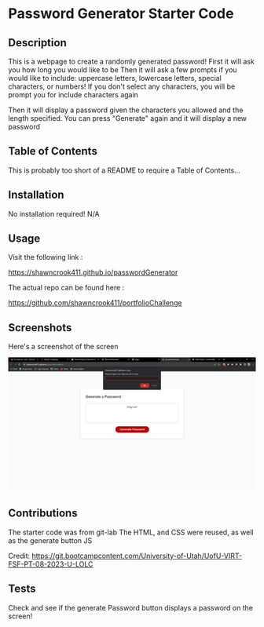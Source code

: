 # Password Generator Starter Code


## Description
This is a webpage to create a randomly generated password!
First it will ask you how long you would like to be
Then it will ask a few prompts if you would like to include: uppercase letters, lowercase letters, special characters, or numbers!
If you don't select any characters, you will be prompt you for include characters again

Then it will display a password given the characters you allowed and the length specified.
You can press "Generate" again and it will display a new password

## Table of Contents
This is probably too short of a README to require a Table of Contents...

## Installation
No installation required! N/A

## Usage
Visit the following link :

https://shawncrook411.github.io/passwordGenerator

The actual repo can be found here :

https://github.com/shawncrook411/portfolioChallenge

## Screenshots
Here's a screenshot of the screen

![Alt text](image.png)


## Contributions
The starter code was from git-lab
The HTML, and CSS were reused, as well as the generate button JS

Credit: https://git.bootcampcontent.com/University-of-Utah/UofU-VIRT-FSF-PT-08-2023-U-LOLC

## Tests
Check and see if the generate Password button displays a password on the screen!

